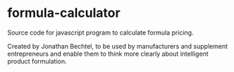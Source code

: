 # formula-calculator
Source code for javascript program to calculate formula pricing.

Created by Jonathan Bechtel, to be used by manufacturers and supplement entrepreneurs and enable them to think more clearly about intelligent product formulation.
